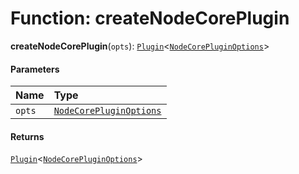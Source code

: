 # Function: createNodeCorePlugin

**createNodeCorePlugin**(`opts`): [`Plugin`](/en/auto-docs/free-layout-editor/variables/Plugin-1.md)<[`NodeCorePluginOptions`](/en/auto-docs/free-layout-editor/interfaces/NodeCorePluginOptions.md)>

#### Parameters

| Name | Type |
| :------ | :------ |
| `opts` | [`NodeCorePluginOptions`](/en/auto-docs/free-layout-editor/interfaces/NodeCorePluginOptions.md) |

#### Returns

[`Plugin`](/en/auto-docs/free-layout-editor/variables/Plugin-1.md)<[`NodeCorePluginOptions`](/en/auto-docs/free-layout-editor/interfaces/NodeCorePluginOptions.md)>
